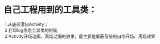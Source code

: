 # 自己工程用到的工具类：
  1.从底部滑出Activity；                                                        </br>
  2.打印log信息工具类的封装;                                                     </br>
  3.Activity开场动画、离场动画的效果，最主要是屏蔽系统的自带开场、离场效果             </br>
